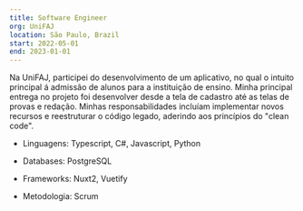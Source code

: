 ```yaml
---
title: Software Engineer
org: UniFAJ
location: São Paulo, Brazil
start: 2022-05-01
end: 2023-01-01
---
```


Na UniFAJ, participei do desenvolvimento de um aplicativo, no qual o intuito principal á admissão de alunos para a instituição de ensino. Minha principal entrega no projeto foi desenvolver
desde a tela de cadastro até as telas de provas e redação. Minhas responsabilidades incluíam implementar novos recursos e reestruturar o código legado, aderindo aos princípios do "clean code".

- Linguagens: Typescript, C#, Javascript, Python

- Databases: PostgreSQL

- Frameworks: Nuxt2, Vuetify

- Metodologia: Scrum
